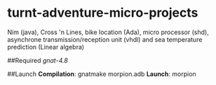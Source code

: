# turnt-adventure-micro-projects
Nim (java), Cross 'n Lines, bike location (Ada), micro processor (shd), asynchrone transmission/reception unit (vhdl) and sea temperature prediction (Linear algebra)

##Required
*gnat-4.8*

##Launch
**Compilation**: gnatmake morpion.adb
**Launch**: morpion
